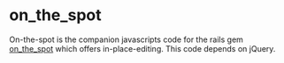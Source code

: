 # on_the_spot

On-the-spot is the companion javascripts code for the 
rails gem [on_the_spot](https://github.com/nathanvda/on_the_spot)
which offers in-place-editing. This code depends on jQuery.

